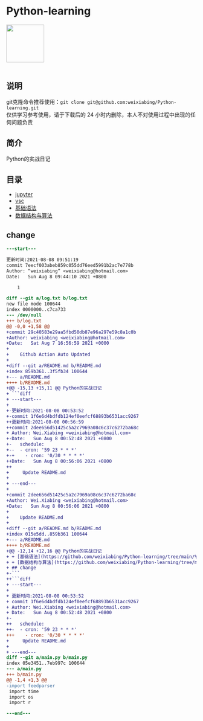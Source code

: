 # Python-learning
 <img src="https://i.giphy.com/media/LMt9638dO8dftAjtco/200.webp" width="100"><br><br>

## 说明
git克隆命令推荐使用：```git clone git@github.com:weixiabing/Python-learning.git```<br>
仅供学习参考使用，请于下载后的 24 小时内删除，本人不对使用过程中出现的任何问题负责
## 简介
Python的实战日记
## 目录
+ [jupyter](https://github.com/weixiabing/Python-learning/tree/main/jupyter)
+ [vsc](https://github.com/weixiabing/Python-learning/tree/main/vsc)
+ [基础语法](https://github.com/weixiabing/Python-learning/tree/main/%E5%9F%BA%E7%A1%80%E8%AF%AD%E6%B3%95)
+ [数据结构与算法](https://github.com/weixiabing/Python-learning/tree/main/%E6%95%B0%E6%8D%AE%E7%BB%93%E6%9E%84%E4%B8%8E%E7%AE%97%E6%B3%95)
## change
```diff
---start---

更新时间:2021-08-08 09:51:19
commit 7eecf003abeb859c055dd76eed5991b2ac7e778b
Author: “weixiabing” <weixiabing@hotmail.com>
Date:   Sun Aug 8 09:44:10 2021 +0800

    1

diff --git a/log.txt b/log.txt
new file mode 100644
index 0000000..c7ca733
--- /dev/null
+++ b/log.txt
@@ -0,0 +1,58 @@
+commit 29c40583e29aa5fbd50db87e96a297e59c8a1c0b
+Author: weixiabing <weixiabing@hotmail.com>
+Date:   Sat Aug 7 16:56:59 2021 +0000
+
+    Github Action Auto Updated
+
+diff --git a/README.md b/README.md
+index 859b361..3f5fb34 100644
+--- a/README.md
++++ b/README.md
+@@ -15,13 +15,11 @@ Python的实战日记
+ ```diff
+ ---start---
+ 
+-更新时间:2021-08-08 00:53:52
+-commit 1f6e6d4bdfdb124ef0eefcf68893b6531acc9267
++更新时间:2021-08-08 00:56:59
++commit 2dee656d51425c5a2c7969a08c6c37c6272ba68c
+ Author: Wei.Xiabing <weixiabing@hotmail.com>
+-Date:   Sun Aug 8 00:52:48 2021 +0800
+-   schedule:
+--  - cron: '59 23 * * *'
+-+    - cron: '0/30 * * * *'
++Date:   Sun Aug 8 00:56:06 2021 +0800
++
+     Update README.md
+ 
+ ---end---
+
+commit 2dee656d51425c5a2c7969a08c6c37c6272ba68c
+Author: Wei.Xiabing <weixiabing@hotmail.com>
+Date:   Sun Aug 8 00:56:06 2021 +0800
+
+    Update README.md
+
+diff --git a/README.md b/README.md
+index 015e5dd..859b361 100644
+--- a/README.md
++++ b/README.md
+@@ -12,14 +12,16 @@ Python的实战日记
+ + [基础语法](https://github.com/weixiabing/Python-learning/tree/main/%E5%9F%BA%E7%A1%80%E8%AF%AD%E6%B3%95)
+ + [数据结构与算法](https://github.com/weixiabing/Python-learning/tree/main/%E6%95%B0%E6%8D%AE%E7%BB%93%E6%9E%84%E4%B8%8E%E7%AE%97%E6%B3%95)
+ ## change
+-```
++```diff
+ ---start---
+ 
+ 更新时间:2021-08-08 00:53:52
+ commit 1f6e6d4bdfdb124ef0eefcf68893b6531acc9267
+ Author: Wei.Xiabing <weixiabing@hotmail.com>
+ Date:   Sun Aug 8 00:52:48 2021 +0800
+-
++   schedule:
++-  - cron: '59 23 * * *'
+++    - cron: '0/30 * * * *'
+     Update README.md
+ 
+ ---end---
diff --git a/main.py b/main.py
index 05e3451..7eb997c 100644
--- a/main.py
+++ b/main.py
@@ -1,4 +1,3 @@
-import feedparser
 import time
 import os
 import r

---end---
```
